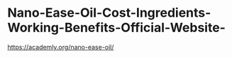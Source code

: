 # Nano-Ease-Oil-Cost-Ingredients-Working-Benefits-Official-Website-
https://academly.org/nano-ease-oil/

